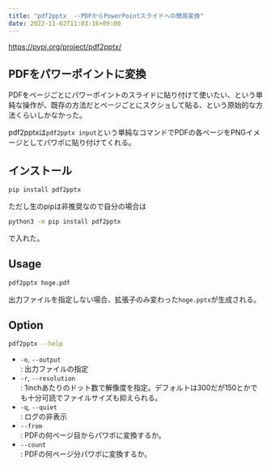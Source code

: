 ```yaml
---
title: "pdf2pptx  --PDFからPowerPointスライドへの簡易変換"
date: 2022-11-02T11:03:16+09:00
---
```


https://pypi.org/project/pdf2pptx/

## PDFをパワーポイントに変換
PDFをページごとにパワーポイントのスライドに貼り付けて使いたい、という単純な操作が、既存の方法だとページごとにスクショして貼る、という原始的な方法くらいしかなかった。

pdf2pptxは`pdf2pptx input`という単純なコマンドでPDFの各ページをPNGイメージとしてパワポに貼り付けてくれる。


## インストール
```sh
pip install pdf2pptx
```

ただし生のpipは非推奨なので自分の場合は
```sh
python3 -m pip install pdf2pptx
```
で入れた。


## Usage
```sh
pdf2pptx hoge.pdf
```
出力ファイルを指定しない場合、拡張子のみ変わった`hoge.pptx`が生成される。


## Option
```sh
pdf2pptx --help
```
- `-o`, `--output`<br>: 出力ファイルの指定
- `-r`, `--resolution`<br>: 1inchあたりのドット数で解像度を指定。デフォルトは300だが150とかでも十分可読でファイルサイズも抑えられる。
- `-q`, `--quiet`<br>: ログの非表示
- `--from`<br>: PDFの何ページ目からパワポに変換するか。
- `--count`<br>: PDFの何ページ分パワポに変換するか。
